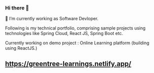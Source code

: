 ### Hi there 👋

 🔭 I’m currently working as Software Devloper.
 
 Following is my technical portfolio, comprising sample projects using 
 technologies like Spring Cloud, React JS, Spring Boot etc.

Currently working on demo project : Online Learning platform (building using ReactJS.)

## https://greentree-learnings.netlify.app/






